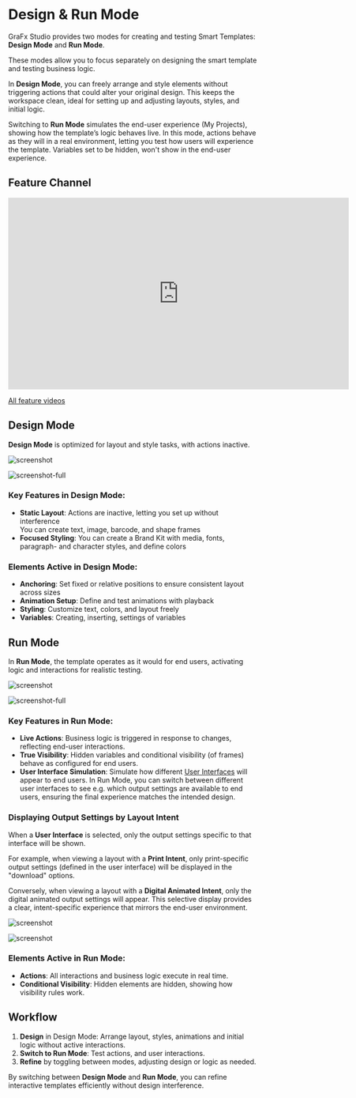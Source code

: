 # Design &amp; Run Mode

GraFx Studio provides two modes for creating and testing Smart Templates: **Design Mode** and **Run Mode**. 

These modes allow you to focus separately on designing the smart template and testing business logic.

In **Design Mode**, you can freely arrange and style elements without triggering actions that could alter your original design. This keeps the workspace clean, ideal for setting up and adjusting layouts, styles, and initial logic.

Switching to **Run Mode** simulates the end-user experience (My Projects), showing how the template’s logic behaves live. In this mode, actions behave as they will in a real environment, letting you test how users will experience the template.
Variables set to be hidden, won't show in the end-user experience.

## Feature Channel

<iframe width="690" height="388" src="https://www.youtube.com/embed/u9EGrd-7uTY?si=aezAKjm-gCpENLOg&controls=1&mute=1&showinfo=0&rel=0&autoplay=0&loop=1" title="YouTube video player" frameborder="0" allow="accelerometer; autoplay; clipboard-write; encrypted-media; gyroscope; picture-in-picture; web-share" referrerpolicy="strict-origin-when-cross-origin" allowfullscreen></iframe>

[All feature videos](https://www.youtube.com/playlist?list=PLLHtQ1R6R-B_m7XAVySM9OjbbUscsgBOH)


## Design Mode

**Design Mode** is optimized for layout and style tasks, with actions inactive.

![screenshot](dr1.png)

![screenshot-full](dr1_1.png)

### Key Features in Design Mode:
- **Static Layout**: Actions are inactive, letting you set up without interference  
You can create text, image, barcode, and shape frames
- **Focused Styling**: You can create a Brand Kit with media, fonts, paragraph- and character styles, and define colors

### Elements Active in Design Mode:
- **Anchoring**: Set fixed or relative positions to ensure consistent layout across sizes
- **Animation Setup**: Define and test animations with playback
- **Styling**: Customize text, colors, and layout freely
- **Variables**: Creating, inserting, settings of variables

## Run Mode

In **Run Mode**, the template operates as it would for end users, activating logic and interactions for realistic testing.

![screenshot](dr2.png)

![screenshot-full](dr2-1.png)

### Key Features in Run Mode:
- **Live Actions**: Business logic is triggered in response to changes, reflecting end-user interactions.
- **True Visibility**: Hidden variables and conditional visibility (of frames) behave as configured for end users.
- **User Interface Simulation**: Simulate how different [User Interfaces](/GraFx-Studio/concepts/user-interface/) will appear to end users. In Run Mode, you can switch between different user interfaces to see e.g. which output settings are available to end users, ensuring the final experience matches the intended design.

### Displaying Output Settings by Layout Intent

When a **User Interface** is selected, only the output settings specific to that interface will be shown. 

For example, when viewing a layout with a **Print Intent**, only print-specific output settings (defined in the user interface) will be displayed in the "download" options.

Conversely, when viewing a layout with a **Digital Animated Intent**, only the digital animated output settings will appear. This selective display provides a clear, intent-specific experience that mirrors the end-user environment.

![screenshot](dr3.png)

![screenshot](dr4.png)

### Elements Active in Run Mode:
- **Actions**: All interactions and business logic execute in real time.
- **Conditional Visibility**: Hidden elements are hidden, showing how visibility rules work.

## Workflow

1. **Design** in Design Mode: Arrange layout, styles, animations and initial logic without active interactions.
2. **Switch to Run Mode**: Test actions, and user interactions.
3. **Refine** by toggling between modes, adjusting design or logic as needed.

By switching between **Design Mode** and **Run Mode**, you can refine interactive templates efficiently without design interference.